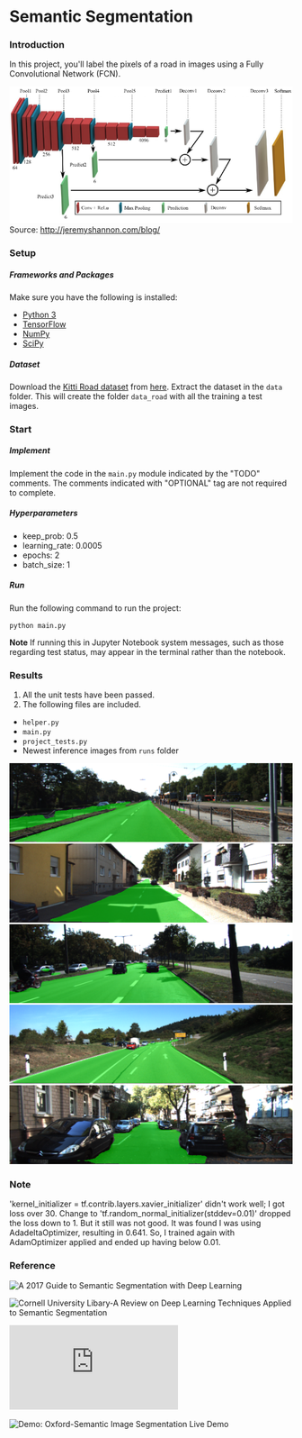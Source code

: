 # Semantic Segmentation
### Introduction
In this project, you'll label the pixels of a road in images using a Fully Convolutional Network (FCN).

![FCN Architecture](FCNarch.png)
Source: http://jeremyshannon.com/blog/

### Setup
##### Frameworks and Packages
Make sure you have the following is installed:
 - [Python 3](https://www.python.org/)
 - [TensorFlow](https://www.tensorflow.org/)
 - [NumPy](http://www.numpy.org/)
 - [SciPy](https://www.scipy.org/)
##### Dataset
Download the [Kitti Road dataset](http://www.cvlibs.net/datasets/kitti/eval_road.php) from [here](http://www.cvlibs.net/download.php?file=data_road.zip).  Extract the dataset in the `data` folder.  This will create the folder `data_road` with all the training a test images.

### Start
##### Implement
Implement the code in the `main.py` module indicated by the "TODO" comments.
The comments indicated with "OPTIONAL" tag are not required to complete.

##### Hyperparameters
- keep_prob: 0.5
- learning_rate: 0.0005
- epochs: 2
- batch_size: 1


##### Run
Run the following command to run the project:
```
python main.py
```
**Note** If running this in Jupyter Notebook system messages, such as those regarding test status, may appear in the terminal rather than the notebook.

### Results

1. All the unit tests have been passed.
2. The following files are included.
 - `helper.py`
 - `main.py`
 - `project_tests.py`
 - Newest inference images from `runs` folder

 ![](um_000002.png)
 ![](um_000080.png)
 ![](umm_000024.png)
 ![](umm_000034.png)
 ![](uu_000099.png)

### Note
'kernel_initializer = tf.contrib.layers.xavier_initializer' didn't work well; I got loss over 30. Change
to 'tf.random_normal_initializer(stddev=0.01)' dropped the loss down to 1. But it still was not good.
It was found I was using AdadeltaOptimizer, resulting in 0.641. So, I trained again with AdamOptimizer applied
and ended up having below 0.01.


 ### Reference

 ![A 2017 Guide to Semantic Segmentation with Deep Learning](http://blog.qure.ai/notes/semantic-segmentation-deep-learning-review)

 ![Cornell University Libary-A Review on Deep Learning Techniques Applied to Semantic Segmentation](https://arxiv.org/abs/1704.06857)

 ![Demo: Cambridge - SegNet](http://mi.eng.cam.ac.uk/projects/segnet/demo.php#demo)

 ![Demo: Oxford-Semantic Image Segmentation Live Demo](http://www.robots.ox.ac.uk/~szheng/crfasrnndemo)
